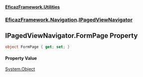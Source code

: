 #### [EficazFramework.Utilities](EficazFrameworkUtilities.md 'EficazFramework Utilities')
### [EficazFramework.Navigation](EficazFrameworkUtilities.md#EficazFramework.Navigation 'EficazFramework.Navigation').[IPagedViewNavigator](EficazFramework.Navigation/IPagedViewNavigator.md 'EficazFramework.Navigation.IPagedViewNavigator')

## IPagedViewNavigator.FormPage Property

```csharp
object FormPage { get; set; }
```

#### Property Value
[System.Object](https://docs.microsoft.com/en-us/dotnet/api/System.Object 'System.Object')